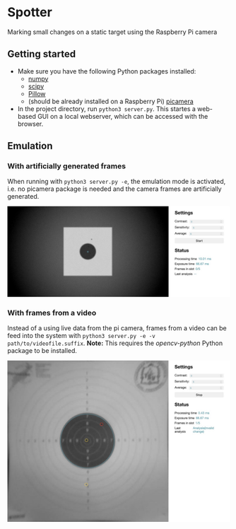 # Spotter
Marking small changes on a static target using the Raspberry Pi camera

## Getting started
- Make sure you have the following Python packages installed:
    - [numpy](https://pypi.org/project/numpy/)
    - [scipy](https://pypi.org/project/scipy/)
    - [Pillow](https://pypi.org/project/Pillow/)
    - (should be already installed on a Raspberry Pi) [picamera](https://picamera.readthedocs.io)
- In the project directory, run `python3 server.py`. This startes a web-based GUI on a local webserver, which can be accessed with the browser. 

## Emulation
### With artificially generated frames
When running with `python3 server.py -e`, the emulation mode is activated, i.e. no picamera package is needed and the camera frames are artificially generated.

![Emulation using artifical frames](docs/emulation.jpg)

### With frames from a video
Instead of a using live data from the pi camera, frames from a video can be feed into the system with `python3 server.py -e -v path/to/videofile.suffix`. **Note:** This requires the *opencv-python* Python package to be installed.

![Emulation using frames from a video file](docs/emulation_video.jpg)